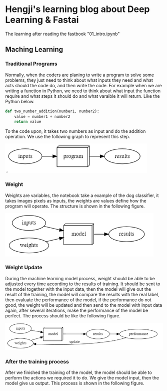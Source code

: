 # Hengji's learning blog about Deep Learning & Fastai

The learning after reading the fastbook "01_intro.ipynb"

## Maching Learning

### Traditional Programs

Normally, when the coders are planing to write a program to solve some problems, they just need to think about what inputs they need and what acts should the code do, and then write the code. For example when we are writing a function in Python, we need to think about what input the function require and what steps it should do and what varaible it will return. Like the Python below.

```python
def two_number_addition(number1, number2):
    value = number1 + number2
    return value
```
To the code upon, it takes two numbers as input and do the addition operation. We use the following graph to represent this step.

![Program](image1.png)

### Weight

Weights are variables, the notebook take a example of the dog classifier, it takes images pixels as inputs, the weights are values define how the program will operate. The structure is shown in the following figure.

![Weight](image2.png)

### Weight Update
During the machine learning model process, weight should be able to be adjusted every time according to the results of training. It should be sent to the model together with the input data, then the model will give out the result of the training, the model will compare the results with the real label, then evaluate the performance of the model, if the performance do not good, the weight will be updated and then send to the model with input data again, after several iterations, make the performance of the model be perfect. The process should be like the following figure.

![Weight-update](image3.png)

### After the training process

After we finished the training of the model, the model should be able to perform the actions we required it to do. We give the model input, then the model give us output. This process is shown in the following figure.

































